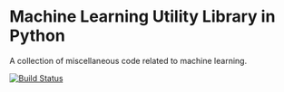 # Machine Learning Utility Library in Python

A collection of miscellaneous code related to machine learning.

[![Build Status](https://travis-ci.org/rlan/pyml.svg?branch=master)](https://travis-ci.org/rlan/pyml)
